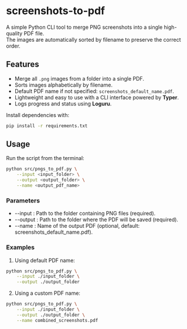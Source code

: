 # screenshots-to-pdf

A simple Python CLI tool to merge PNG screenshots into a single high-quality PDF file.  
The images are automatically sorted by filename to preserve the correct order.

## Features
- Merge all `.png` images from a folder into a single PDF.
- Sorts images alphabetically by filename.
- Default PDF name if not specified: `screenshots_default_name.pdf`.
- Lightweight and easy to use with a CLI interface powered by **Typer**.
- Logs progress and status using **Loguru**.

Install dependencies with:

```bash
pip install -r requirements.txt
```

## Usage

Run the script from the terminal:
```bash
python src/pngs_to_pdf.py \
    --input <input_folder> \
    --output <output_folder> \
    --name <output_pdf_name>
```

### Parameters
- --input : Path to the folder containing PNG files (required).
- --output : Path to the folder where the PDF will be saved (required).
- --name : Name of the output PDF (optional, default: screenshots_default_name.pdf).

### Examples
1. Using default PDF name:
```bash
python src/pngs_to_pdf.py \
    --input ./input_folder \
    --output ./output_folder
```

2. Using a custom PDF name:
```bash
python src/pngs_to_pdf.py \
    --input ./input_folder \
    --output ./output_folder \
    --name combined_screenshots.pdf
```
